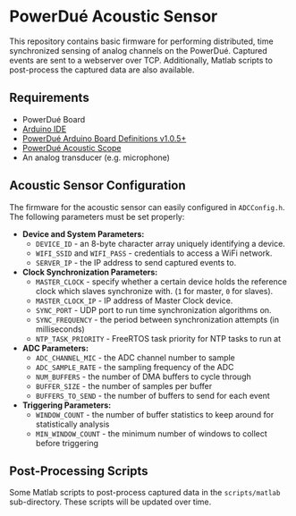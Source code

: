 # PowerDué Acoustic Sensor

This repository contains basic firmware for performing distributed, time synchronized sensing of analog channels on the PowerDué. Captured events are sent to a webserver over TCP. Additionally, Matlab scripts to post-process the captured data are also available.

## Requirements
* PowerDué Board
* [Arduino IDE](https://www.arduino.cc/en/Main/Software)
* [PowerDué Arduino Board Definitions v1.0.5+](https://github.com/cmusv/powerdue)
* [PowerDué Acoustic Scope](https://github.com/ccceeefff/powerdue-acoustic-scope)
* An analog transducer (e.g. microphone)

## Acoustic Sensor Configuration

The firmware for the acoustic sensor can easily configured in `ADCConfig.h`. The following parameters must be set properly:
* **Device and System Parameters:**
  * `DEVICE_ID` - an 8-byte character array uniquely identifying a device.
  * `WIFI_SSID` and `WIFI_PASS` - credentials to access a WiFi network.
  * `SERVER_IP` - the IP address to send captured events to.
* **Clock Synchronization Parameters:**
  * `MASTER_CLOCK` - specify whether a certain device holds the reference clock which slaves synchronize with. (`1` for master, `0` for slaves).
  * `MASTER_CLOCK_IP` - IP address of Master Clock device.
  * `SYNC_PORT` - UDP port to run time synchronization algorithms on.
  * `SYNC_FREQUENCY` - the period between synchronization attempts (in milliseconds)
  * `NTP_TASK_PRIORITY` - FreeRTOS task priority for NTP tasks to run at
* **ADC Parameters:**
  * `ADC_CHANNEL_MIC` - the ADC channel number to sample
  * `ADC_SAMPLE_RATE` - the sampling frequency of the ADC
  * `NUM_BUFFERS` - the number of DMA buffers to cycle through
  * `BUFFER_SIZE` - the number of samples per buffer 
  * `BUFFERS_TO_SEND` - the number of buffers to send for each event
* **Triggering Parameters:**
  * `WINDOW_COUNT` - the number of buffer statistics to keep around for statistically analysis
  * `MIN_WINDOW_COUNT` - the minimum number of windows to collect before triggering

## Post-Processing Scripts

Some Matlab scripts to post-process captured data in the `scripts/matlab` sub-directory. These scripts will be updated over time.